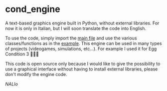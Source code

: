 # cond_engine
A text-based graphics engine built in Python, without external libraries.
For now it is only in Italian, but I will soon translate the code into English. 

To use the code, simply import the [main file](cond_engine.py) and use the various classes/functions as in the [example](example.py). 
This engine can be used in many types of projects (videogames, simulations, etc...).
For example I used it for Egg Condition 3 🥚🥚🥚

This code is open source only because I would like to give the possibility to use a graphical interface without having to install external libraries, 
please don't modify the engine code.

*NALIo*
